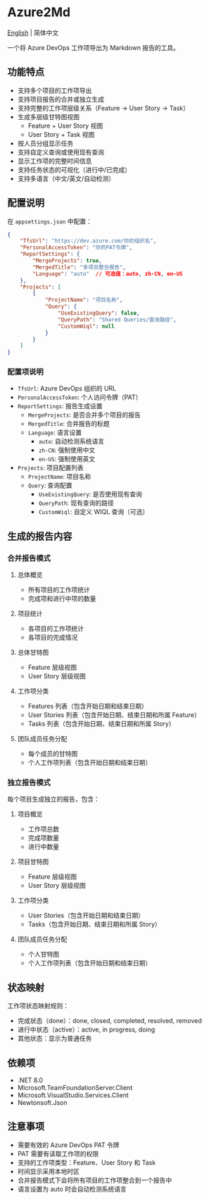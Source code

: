 # Azure2Md

[English](README.en.md) | 简体中文

一个将 Azure DevOps 工作项导出为 Markdown 报告的工具。

## 功能特点

- 支持多个项目的工作项导出
- 支持项目报告的合并或独立生成
- 支持完整的工作项层级关系（Feature -> User Story -> Task）
- 生成多层级甘特图视图
  - Feature + User Story 视图
  - User Story + Task 视图
- 按人员分组显示任务
- 支持自定义查询或使用现有查询
- 显示工作项的完整时间信息
- 支持任务状态的可视化（进行中/已完成）
- 支持多语言（中文/英文/自动检测）

## 配置说明

在 `appsettings.json` 中配置：

```json
{
    "TfsUrl": "https://dev.azure.com/你的组织名",
    "PersonalAccessToken": "你的PAT令牌",
    "ReportSettings": {
        "MergeProjects": true,
        "MergedTitle": "多项目整合报告",
        "Language": "auto"  // 可选值：auto, zh-CN, en-US
    },
    "Projects": [
        {
            "ProjectName": "项目名称",
            "Query": {
                "UseExistingQuery": false,
                "QueryPath": "Shared Queries/查询路径",
                "CustomWiql": null
            }
        }
    ]
}
```

### 配置项说明

- `TfsUrl`: Azure DevOps 组织的 URL
- `PersonalAccessToken`: 个人访问令牌（PAT）
- `ReportSettings`: 报告生成设置
  - `MergeProjects`: 是否合并多个项目的报告
  - `MergedTitle`: 合并报告的标题
  - `Language`: 语言设置
    - `auto`: 自动检测系统语言
    - `zh-CN`: 强制使用中文
    - `en-US`: 强制使用英文
- `Projects`: 项目配置列表
  - `ProjectName`: 项目名称
  - `Query`: 查询配置
    - `UseExistingQuery`: 是否使用现有查询
    - `QueryPath`: 现有查询的路径
    - `CustomWiql`: 自定义 WIQL 查询（可选）

## 生成的报告内容

### 合并报告模式

1. 总体概览
   - 所有项目的工作项统计
   - 完成项和进行中项的数量

2. 项目统计
   - 各项目的工作项统计
   - 各项目的完成情况

3. 总体甘特图
   - Feature 层级视图
   - User Story 层级视图

4. 工作项分类
   - Features 列表（包含开始日期和结束日期）
   - User Stories 列表（包含开始日期、结束日期和所属 Feature）
   - Tasks 列表（包含开始日期、结束日期和所属 Story）

5. 团队成员任务分配
   - 每个成员的甘特图
   - 个人工作项列表（包含开始日期和结束日期）

### 独立报告模式

每个项目生成独立的报告，包含：

1. 项目概览
   - 工作项总数
   - 完成项数量
   - 进行中数量

2. 项目甘特图
   - Feature 层级视图
   - User Story 层级视图

3. 工作项分类
   - User Stories（包含开始日期和结束日期）
   - Tasks（包含开始日期、结束日期和所属 Story）

4. 团队成员任务分配
   - 个人甘特图
   - 个人工作项列表（包含开始日期和结束日期）

## 状态映射

工作项状态映射规则：
- 完成状态（done）：done, closed, completed, resolved, removed
- 进行中状态（active）：active, in progress, doing
- 其他状态：显示为普通任务

## 依赖项

- .NET 8.0
- Microsoft.TeamFoundationServer.Client
- Microsoft.VisualStudio.Services.Client
- Newtonsoft.Json

## 注意事项

- 需要有效的 Azure DevOps PAT 令牌
- PAT 需要有读取工作项的权限
- 支持的工作项类型：Feature、User Story 和 Task
- 时间显示采用本地时区
- 合并报告模式下会将所有项目的工作项整合到一个报告中
- 语言设置为 auto 时会自动检测系统语言



